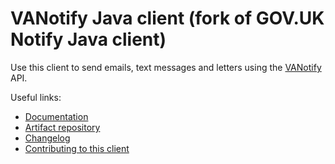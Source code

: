 # VANotify Java client (fork of GOV.UK Notify Java client)

Use this client to send emails, text messages and letters using the [VANotify](https://notifications.va.gov) API.

Useful links:

- [Documentation](https://docs.notifications.service.gov.uk/java.html)
- [Artifact repository](https://maven.pkg.github.com/department-of-veterans-affairs/notifications-java-client)
- [Changelog](https://github.com/department-of-veterans-affairs/notifications-java-client/blob/master/CHANGELOG.md)
- [Contributing to this client](https://github.com/department-of-veterans-affairs/notifications-java-client/blob/master/CONTRIBUTING.md)
